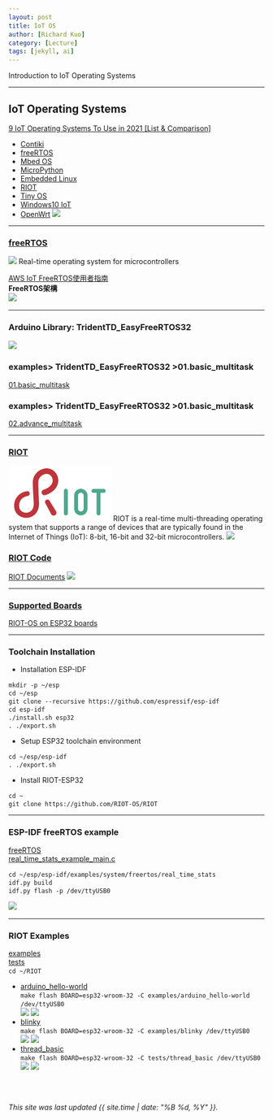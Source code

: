 ```yaml
---
layout: post
title: IoT OS
author: [Richard Kuo]
category: [Lecture]
tags: [jekyll, ai]
---
```


Introduction to IoT Operating Systems

---
## IoT Operating Systems
[9 IoT Operating Systems To Use in 2021 [List & Comparison]](https://ubidots.com/blog/iot-operating-systems/)
* [Contiki](https://www.contiki-ng.org/)
* [freeRTOS](https://www.freertos.org/)
* [Mbed OS](https://os.mbed.com/mbed-os/)
* [MicroPython](https://micropython.org/)
* [Embedded Linux](https://ubuntu.com/embedded)
* [RIOT](https://www.riot-os.org/)
* [Tiny OS](http://www.tinyos.net/)
* [Windows10 IoT](https://developer.microsoft.com/en-us/windows/iot/)
* [OpenWrt](https://openwrt.org/)
![](https://github.com/rkuo2000/MCU-course/blob/main/images/IoT-OS_use_cases.png?raw=true)

---
### [freeRTOS](https://www.freertos.org/)
![](https://www.freertos.org/fr-content-src/uploads/2018/07/logo-1.jpg)
Real-time operating system for microcontrollers

[AWS IoT FreeRTOS使用者指南](https://docs.aws.amazon.com/zh_tw/freertos/archive/202012.00/userguide/what-is-freertos.html)<br>
**FreeRTOS架構**<br>
![](https://docs.aws.amazon.com/zh_tw/freertos/archive/202012.00/userguide/images/afreertos-architecture.png)

---
### Arduino Library: TridentTD_EasyFreeRTOS32
![](https://github.com/rkuo2000/MCU-course/blob/main/images/Arduino_Library_TridentTD_EasyFreeRTOS32.png?raw=true)

### examples> TridentTD_EasyFreeRTOS32 >01.basic_multitask
[01.basic_multitask](https://github.com/TridentTD/TridentTD_EasyFreeRTOS32/tree/master/example/01.basic_multitask)

### examples> TridentTD_EasyFreeRTOS32 >01.basic_multitask
[02.advance_multitask](https://github.com/TridentTD/TridentTD_EasyFreeRTOS32/tree/master/example/02.advance_multitask)

---
### [RIOT](https://www.riot-os.org/)
![](https://github.com/RIOT-OS/RIOT/raw/master/doc/doxygen/src/riot-logo.svg)
RIOT is a real-time multi-threading operating system that supports a range of devices that are typically found in the Internet of Things (IoT): 8-bit, 16-bit and 32-bit microcontrollers.
![](https://github.com/rkuo2000/MCU-course/blob/main/images/RIOT_introduction.png?raw=true)
### [RIOT Code](https://github.com/RIOT-OS/RIOT)
[RIOT Documents](https://doc.riot-os.org/)
![](https://github.com/rkuo2000/MCU-course/blob/main/images/RIOT_structure.png?raw=true)

---
### [Supported Boards](https://www.riot-os.org/boards.html)
[RIOT-OS on ESP32 boards](https://doc.riot-os.org/group__cpu__esp32.html)<br>

---
### Toolchain Installation
* Installation ESP-IDF
```
mkdir -p ~/esp
cd ~/esp
git clone --recursive https://github.com/espressif/esp-idf
cd esp-idf
./install.sh esp32
. ./export.sh
```
* Setup ESP32 toolchain environment
```
cd ~/esp/esp-idf
. ./export.sh
```
* Install RIOT-ESP32
```
cd ~
git clone https://github.com/RIOT-OS/RIOT
```

---
### ESP-IDF freeRTOS example
[freeRTOS](https://github.com/espressif/esp-idf/tree/master/examples/system/freertos/real_time_stats)<br>
[real_time_stats_example_main.c](https://github.com/espressif/esp-idf/blob/master/examples/system/freertos/real_time_stats/main/real_time_stats_example_main.c)<br>
```
cd ~/esp/esp-idf/examples/system/freertos/real_time_stats
idf.py build
idf.py flash -p /dev/ttyUSB0
```
![](https://github.com/rkuo2000/MCU-course/blob/main/images/freeRTOS_real_time_stats_monitor.png?raw=true)

---
### RIOT Examples
[examples](https://github.com/RIOT-OS/RIOT/tree/master/examples)<br>
[tests](https://github.com/RIOT-OS/RIOT/tree/master/tests)<br>
`cd ~/RIOT`<br>

* [arduino_hello-world](https://github.com/RIOT-OS/RIOT/tree/master/examples/arduino_hello-world)<br>
`make flash BOARD=esp32-wroom-32 -C examples/arduino_hello-world /dev/ttyUSB0`<br>
![](https://github.com/rkuo2000/MCU-course/blob/main/images/RIOT_examples_arduino_hello-world_compilation.png?raw=true)
![](https://github.com/rkuo2000/MCU-course/blob/main/images/RIOT_examples_arduino_hello-world_monitor.png?raw=true)
* [blinky](https://github.com/RIOT-OS/RIOT/tree/master/examples/blinky)<br>
`make flash BOARD=esp32-wroom-32 -C examples/blinky /dev/ttyUSB0`<br>
![](https://github.com/rkuo2000/MCU-course/blob/main/images/RIOT_examples_blinky_compilation.png?raw=true)
![](https://github.com/rkuo2000/MCU-course/blob/main/images/RIOT_examples_blinky_monitor.png?raw=true)
* [thread_basic](https://github.com/RIOT-OS/RIOT/tree/master/tests/thread_basic)<br>
`make flash BOARD=esp32-wroom-32 -C tests/thread_basic /dev/ttyUSB0`<br>
![](https://github.com/rkuo2000/MCU-course/blob/main/images/RIOT_tests_thread_basic_compilation.png?raw=true)
![](https://github.com/rkuo2000/MCU-course/blob/main/images/RIOT_tests_thread_basic_monitor.png?raw=true)

<br>
<br>

*This site was last updated {{ site.time | date: "%B %d, %Y" }}.*

